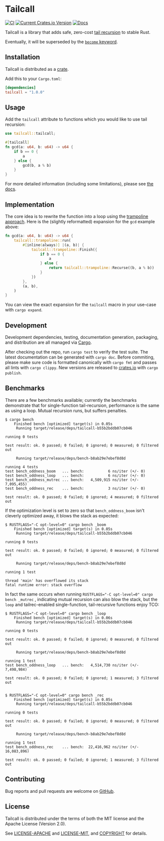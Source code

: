 # Tailcall

[![CI](https://github.com/alecdotninja/tailcall/actions/workflows/ci.yml/badge.svg)](https://github.com/alecdotninja/tailcall/actions/workflows/ci.yml)
[![Current Crates.io Version](https://img.shields.io/crates/v/tailcall.svg)](https://crates.io/crates/tailcall)
[![Docs](https://docs.rs/tailcall/badge.svg)](https://docs.rs/tailcall)

Tailcall is a library that adds safe, zero-cost [tail recursion](https://en.wikipedia.org/wiki/Tail_call) to stable Rust.

Eventually, it will be superseded by the [`become` keyword](https://internals.rust-lang.org/t/pre-rfc-explicit-proper-tail-calls/3797/16).

## Installation

Tailcall is distributed as a [crate](https://crates.io/crates/tailcall).

Add this to your `Cargo.toml`:

```toml
[dependencies]
tailcall = "1.0.0"
```

## Usage

Add the `tailcall` attribute to functions which you would like to use tail recursion:

```rust
use tailcall::tailcall;

#[tailcall]
fn gcd(a: u64, b: u64) -> u64 {
    if b == 0 {
        a
    } else {
        gcd(b, a % b)
    }
}
```

For more detailed information (including some limitations), please see [the docs](https://docs.rs/tailcall).

## Implementation

The core idea is to rewrite the function into a loop using the [trampoline approach](https://en.wikipedia.org/wiki/Tail_call#Through_trampolining).
Here is the (slightly reformatted) expansion for the `gcd` example above:

```rust
fn gcd(a: u64, b: u64) -> u64 {
    tailcall::trampoline::run(
        #[inline(always)] |(a, b)| {
            tailcall::trampoline::Finish({
                if b == 0 {
                    a
                } else {
                    return tailcall::trampoline::Recurse((b, a % b))
                }
            })
        },
        (a, b),
    )
}
```

You can view the exact expansion for the `tailcall` macro in your use-case with `cargo expand`.

## Development

Development dependencies, testing, documentation generation, packaging, and distribution are all managed via [Cargo](https://doc.rust-lang.org/cargo/getting-started/installation.html).

After checking out the repo, run `cargo test` to verify the test suite.
The latest documentation can be generated with `cargo doc`.
Before commiting, please make sure code is formatted canonically with `cargo fmt` and passes all lints with `cargo clippy`.
New versions are released to [crates.io](https://crates.io/crates/tailcall) with `cargo publish`.

## Benchmarks

There are a few benchmarks available; currently the benchmarks demonstrate that for
single-function tail-recursion, performance is the same as using a loop. Mutual
recursion runs, but suffers penalties.

```
$ cargo bench
    Finished bench [optimized] target(s) in 0.05s
     Running target/release/deps/tailcall-b55b2bddb07cb046

running 0 tests

test result: ok. 0 passed; 0 failed; 0 ignored; 0 measured; 0 filtered out

     Running target/release/deps/bench-b8ab29e7ebef8d8d

running 4 tests
test bench_oddness_boom   ... bench:           6 ns/iter (+/- 0)
test bench_oddness_loop   ... bench:           6 ns/iter (+/- 0)
test bench_oddness_mutrec ... bench:   4,509,915 ns/iter (+/- 7,095,455)
test bench_oddness_rec    ... bench:           3 ns/iter (+/- 0)

test result: ok. 0 passed; 0 failed; 0 ignored; 4 measured; 0 filtered out
```

If the optimization level is set to zero so that `bench_oddness_boom` isn't cleverly
optimized away, it blows the stack as expected:

```
$ RUSTFLAGS="-C opt-level=0" cargo bench _boom
    Finished bench [optimized] target(s) in 0.05s
     Running target/release/deps/tailcall-b55b2bddb07cb046

running 0 tests

test result: ok. 0 passed; 0 failed; 0 ignored; 0 measured; 0 filtered out

     Running target/release/deps/bench-b8ab29e7ebef8d8d

running 1 test

thread 'main' has overflowed its stack
fatal runtime error: stack overflow
```

In fact the same occurs when running `RUSTFLAGS="-C opt-level=0" cargo bench _mutrec`
, indicating mutual recursion can also blow the stack, but the `loop` and tailrec-enabled
single-function, tail-recursive functions enjoy TCO:

```
$ RUSTFLAGS="-C opt-level=0" cargo bench _loop
    Finished bench [optimized] target(s) in 0.06s
     Running target/release/deps/tailcall-b55b2bddb07cb046

running 0 tests

test result: ok. 0 passed; 0 failed; 0 ignored; 0 measured; 0 filtered out

     Running target/release/deps/bench-b8ab29e7ebef8d8d

running 1 test
test bench_oddness_loop   ... bench:   4,514,730 ns/iter (+/- 7,498,984)

test result: ok. 0 passed; 0 failed; 0 ignored; 1 measured; 3 filtered out


$ RUSTFLAGS="-C opt-level=0" cargo bench _rec
    Finished bench [optimized] target(s) in 0.05s
     Running target/release/deps/tailcall-b55b2bddb07cb046

running 0 tests

test result: ok. 0 passed; 0 failed; 0 ignored; 0 measured; 0 filtered out

     Running target/release/deps/bench-b8ab29e7ebef8d8d

running 1 test
test bench_oddness_rec    ... bench:  22,416,962 ns/iter (+/- 16,083,896)

test result: ok. 0 passed; 0 failed; 0 ignored; 1 measured; 3 filtered out
```


## Contributing

Bug reports and pull requests are welcome on [GitHub](https://github.com/alecdotninja/tailcall).

## License

Tailcall is distributed under the terms of both the MIT license and the Apache License (Version 2.0).

See [LICENSE-APACHE](LICENSE-APACHE) and [LICENSE-MIT](LICENSE-MIT), and [COPYRIGHT](COPYRIGHT) for details.
